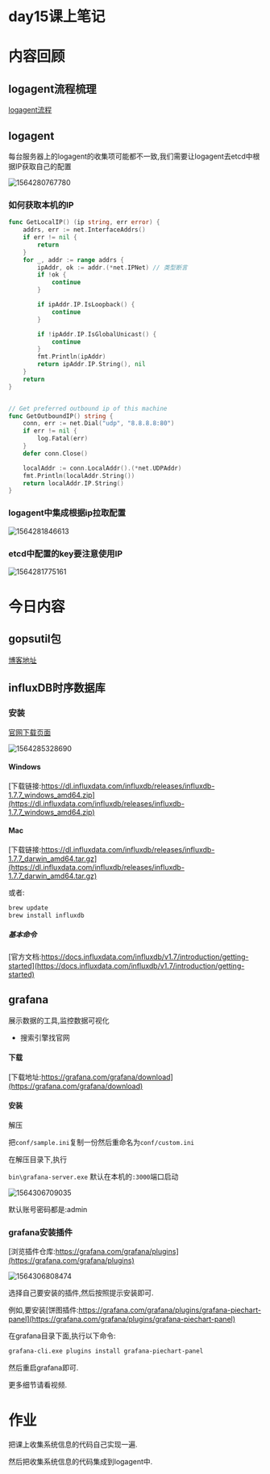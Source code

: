 # day15课上笔记

# 内容回顾



## logagent流程梳理

[logagent流程](https://www.processon.com/view/link/5d3d05a4e4b0b3e4dcd547ec)



## logagent

每台服务器上的logagent的收集项可能都不一致,我们需要让logagent去etcd中根据IP获取自己的配置

![1564280767780](day15课上笔记.assets/1564280767780.png)

### 如何获取本机的IP

```go
func GetLocalIP() (ip string, err error) {
	addrs, err := net.InterfaceAddrs()
	if err != nil {
		return
	}
	for _, addr := range addrs {
		ipAddr, ok := addr.(*net.IPNet) // 类型断言
		if !ok {
			continue
		}

		if ipAddr.IP.IsLoopback() {
			continue
		}

		if !ipAddr.IP.IsGlobalUnicast() {
			continue
		}
		fmt.Println(ipAddr)
		return ipAddr.IP.String(), nil
	}
	return
}


// Get preferred outbound ip of this machine
func GetOutboundIP() string {
	conn, err := net.Dial("udp", "8.8.8.8:80")
	if err != nil {
		log.Fatal(err)
	}
	defer conn.Close()

	localAddr := conn.LocalAddr().(*net.UDPAddr)
	fmt.Println(localAddr.String())
	return localAddr.IP.String()
}
```

### logagent中集成根据ip拉取配置

![1564281846613](day15课上笔记.assets/1564281846613.png)

### etcd中配置的key要注意使用IP

![1564281775161](day15课上笔记.assets/1564281775161.png)

# 今日内容

## gopsutil包

[博客地址](https://www.liwenzhou.com/posts/Go/go_gopsutil/)

## influxDB时序数据库

### 安装

[官网下载页面](https://portal.influxdata.com/downloads/)

![1564285328690](day15课上笔记.assets/1564285328690.png)

#### Windows

[下载链接:https://dl.influxdata.com/influxdb/releases/influxdb-1.7.7_windows_amd64.zip](https://dl.influxdata.com/influxdb/releases/influxdb-1.7.7_windows_amd64.zip)

#### Mac

[下载链接:https://dl.influxdata.com/influxdb/releases/influxdb-1.7.7_darwin_amd64.tar.gz](https://dl.influxdata.com/influxdb/releases/influxdb-1.7.7_darwin_amd64.tar.gz)

或者:

```bash
brew update
brew install influxdb
```



##### 基本命令

[官方文档:https://docs.influxdata.com/influxdb/v1.7/introduction/getting-started](https://docs.influxdata.com/influxdb/v1.7/introduction/getting-started)

## grafana

展示数据的工具,监控数据可视化

* 搜索引擎找官网

#### 下载

[下载地址:https://grafana.com/grafana/download](https://grafana.com/grafana/download)

#### 安装

解压

把`conf/sample.ini`复制一份然后重命名为`conf/custom.ini`

在解压目录下,执行

`bin\grafana-server.exe` 默认在本机的`:3000`端口启动

![1564306709035](day15课上笔记.assets/1564306709035.png)

默认账号密码都是:admin



### grafana安装插件

[浏览插件仓库:https://grafana.com/grafana/plugins](https://grafana.com/grafana/plugins)

![1564306808474](day15课上笔记.assets/1564306808474.png)

选择自己要安装的插件,然后按照提示安装即可.

例如,要安装[饼图插件:https://grafana.com/grafana/plugins/grafana-piechart-panel](https://grafana.com/grafana/plugins/grafana-piechart-panel)

在grafana目录下面,执行以下命令:

```bash
grafana-cli.exe plugins install grafana-piechart-panel
```

然后重启grafana即可.



更多细节请看视频.

# 作业

把课上收集系统信息的代码自己实现一遍.

然后把收集系统信息的代码集成到logagent中.











